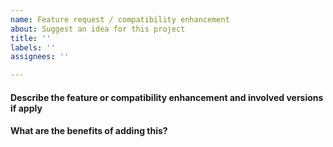 ```yaml
---
name: Feature request / compatibility enhancement
about: Suggest an idea for this project
title: ''
labels: ''
assignees: ''

---
```


<!--- Please, consider to contact us on Discord or IRC before opening an issue. More info and Discord invitation link here: https://github.com/v1s1t0r1sh3r3/airgeddon/wiki/Contact -->
<!--- Before opening an issue, keep in mind that many of the common questions are already addressed in the Wiki FAQ Section. Please avoid asking questions that are already answered there. Link here: https://github.com/v1s1t0r1sh3r3/airgeddon/wiki/FAQ%20&%20Troubleshooting -->
<!--- Answer the questions to provide maximum of info -->
<!--- Filling this issue template is mandatory. Otherwise, the issue can be directly closed -->
<!--- Write in English only -->
<!--- If additional info is required and requested by airgeddon's staff, you have 7 days to respond, otherwise the issue will be closed -->
<!--- Read the Issue Creation Policy on Contributing section before creating the issue -->

#### Describe the feature or compatibility enhancement and involved versions if apply

<!--- Insert answer here -->

#### What are the benefits of adding this?

<!--- Insert answer here -->
